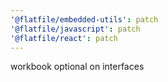 ```yaml
---
'@flatfile/embedded-utils': patch
'@flatfile/javascript': patch
'@flatfile/react': patch
---
```


workbook optional on interfaces
